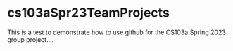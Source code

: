 # cs103aSpr23TeamProjects
This is a test to demonstrate how to use github for the CS103a Spring 2023 group project....